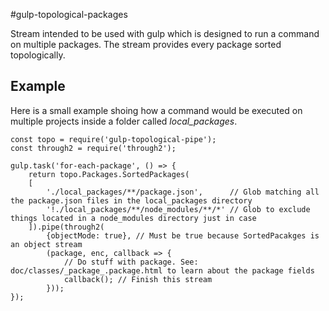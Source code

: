 #gulp-topological-packages

Stream intended to be used with gulp which is designed to run a command on multiple packages. The stream provides every package sorted topologically.

## Example

Here is a small example shoing how a command would be executed on multiple projects inside a folder called *local_packages*.

```
const topo = require('gulp-topological-pipe');
const through2 = require('through2');

gulp.task('for-each-package', () => {
    return topo.Packages.SortedPackages(
    [
        './local_packages/**/package.json',      // Glob matching all the package.json files in the local_packages directory
        '!./local_packages/**/node_modules/**/*' // Glob to exclude things located in a node_modules directory just in case
    ]).pipe(through2(
        {objectMode: true}, // Must be true because SortedPacakges is an object stream
        (package, enc, callback => {
            // Do stuff with package. See: doc/classes/_package_.package.html to learn about the package fields
            callback(); // Finish this stream 
        }));
});
```